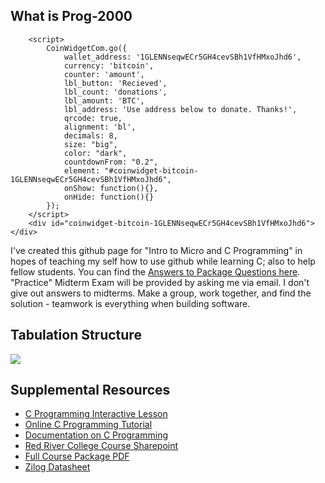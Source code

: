 What is Prog-2000
-----------------
<script src="//blockr.io/js_external/coinwidget/coin.js"></script>
		<script>
			CoinWidgetCom.go({
				wallet_address: '1GLENNseqwECr5GH4cevSBh1VfHMxoJhd6',
				currency: 'bitcoin',
				counter: 'amount',
				lbl_button: 'Recieved',
				lbl_count: 'donations',
				lbl_amount: 'BTC',
				lbl_address: 'Use address below to donate. Thanks!',
				qrcode: true,
				alignment: 'bl',
				decimals: 8,
				size: "big",
				color: "dark",
				countdownFrom: "0.2",
				element: "#coinwidget-bitcoin-1GLENNseqwECr5GH4cevSBh1VfHMxoJhd6",
				onShow: function(){},
				onHide: function(){}
			});
		</script>
		<div id="coinwidget-bitcoin-1GLENNseqwECr5GH4cevSBh1VfHMxoJhd6"></div>
I've created this github page for "Intro to Micro and C Programming" in hopes of teaching my self how to use github while learning C; also to help fellow students. You can find the <a href="https://github.com/glennlopez/Prog-2000/wiki">Answers to Package Questions here</a>. "Practice" Midterm Exam will be provided by asking me via email. I don't give out answers to midterms. Make a group, work together, and find the solution - teamwork is everything when building software.

Tabulation Structure
--------------------

<img src="http://i.stack.imgur.com/ji9pn.gif" />

Supplemental Resources
-----------------------------------------------------------

<ul>
	<li><a href="https://zybooks.zyante.com/#/zybook/UTEdXSpring2015/chapter/2/section/1">C Programming Interactive Lesson</a></li>
<li><a href="http://www.learn-c.org/">Online C Programming Tutorial</a></li>
<li><a href="http://www.programiz.com/c-programming/">Documentation on C Programming</a></li>
<li><a href="http://connect.rrc.ca/DEEAM/ELEEF/PROG-2000/default.aspx">Red River College Course Sharepoint</a>
<li><a href="https://www.evernote.com/shard/s4/sh/8fddf4dd-de95-44fa-878f-631e9197d602/6ce49f210a5c494d03052d8ea1c1ccc2">Full Course Package PDF</a></li>
<li><a href="https://www.evernote.com/shard/s4/sh/92c6cad3-1a53-4063-93a9-0a05540914e2/cda1e8bdac6acc616adfbadeb99ace19">Zilog Datasheet</a></li>
<!-- <li>https://www.evernote.com/shard/s4/sh/a7460129-04ed-407b-a0b2-accb499fbed6/6537fe2125bfb18b8af7443a6c86db5b</li> -->
</ul>
